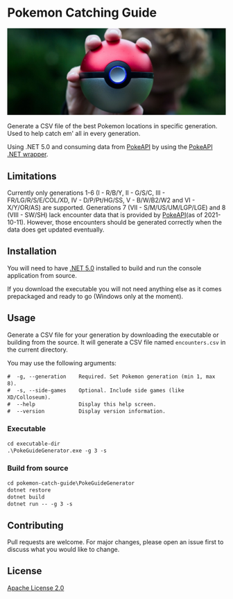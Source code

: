 # Pokemon Catching Guide

![Banner](banner.jpg)

Generate a CSV file of the best Pokemon locations in specific generation. Used to help catch em' all in every generation.

Using .NET 5.0 and consuming data from [PokeAPI](https://pokeapi.co) by using the [PokeAPI .NET wrapper](https://github.com/mtrdp642/PokeApiNet).

## Limitations

Currently only generations 1-6 (I - R/B/Y, II - G/S/C, III - FR/LG/R/S/E/COL/XD, IV - D/P/Pt/HG/SS, V - B/W/B2/W2 and VI - X/Y/OR/AS) are supported. Generations 7 (VII - S/M/US/UM/LGP/LGE) and 8 (VIII - SW/SH) lack encounter data that is provided by [PokeAPI](https://pokeapi.co)(as of 2021-10-11). However, those encounters should be generated correctly when the data does get updated eventually.

## Installation

You will need to have [.NET 5.0](https://dotnet.microsoft.com/download/dotnet/5.0) installed to build and run the console application from source.

If you download the executable you will not need anything else as it comes prepackaged and ready to go (Windows only at the moment).

## Usage

Generate a CSV file for your generation by downloading the executable or building from the source. It will generate a CSV file named `encounters.csv` in the current directory.

You may use the following arguments:

```shell
#  -g, --generation    Required. Set Pokemon generation (min 1, max 8).
#  -s, --side-games    Optional. Include side games (like XD/Colloseum).
#  --help              Display this help screen.
#  --version           Display version information.
```

### Executable

```shell
cd executable-dir
.\PokeGuideGenerator.exe -g 3 -s
```

### Build from source

```shell
cd pokemon-catch-guide\PokeGuideGenerator
dotnet restore
dotnet build
dotnet run -- -g 3 -s
```

## Contributing
Pull requests are welcome. For major changes, please open an issue first to discuss what you would like to change.

## License
[Apache License 2.0](http://www.apache.org/licenses/)